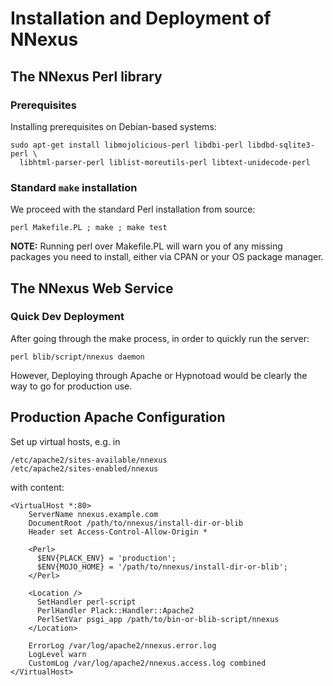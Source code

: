 # Installation and Deployment of NNexus

## The NNexus Perl library

### Prerequisites

Installing prerequisites on Debian-based systems:
```
sudo apt-get install libmojolicious-perl libdbi-perl libdbd-sqlite3-perl \
  libhtml-parser-perl liblist-moreutils-perl libtext-unidecode-perl
```
### Standard ```make``` installation

We proceed with the standard Perl installation from source:
```
perl Makefile.PL ; make ; make test
```
**NOTE:** Running perl over Makefile.PL will warn you of any missing packages you need to install, 
either via CPAN or your OS package manager.

## The NNexus Web Service

### Quick Dev Deployment
After going through the make process, in order to quickly run the server:
```
perl blib/script/nnexus daemon
```

However, Deploying through Apache or Hypnotoad would be clearly the way to go for production use.

## Production Apache Configuration

Set up virtual hosts, e.g. in
```
/etc/apache2/sites-available/nnexus 
/etc/apache2/sites-enabled/nnexus 
```

with content:

```
<VirtualHost *:80>
    ServerName nnexus.example.com 
    DocumentRoot /path/to/nnexus/install-dir-or-blib
    Header set Access-Control-Allow-Origin *

    <Perl>
      $ENV{PLACK_ENV} = 'production';
      $ENV{MOJO_HOME} = '/path/to/nnexus/install-dir-or-blib';
    </Perl>

    <Location />
      SetHandler perl-script
      PerlHandler Plack::Handler::Apache2
      PerlSetVar psgi_app /path/to/bin-or-blib-script/nnexus
    </Location>

    ErrorLog /var/log/apache2/nnexus.error.log
    LogLevel warn
    CustomLog /var/log/apache2/nnexus.access.log combined
</VirtualHost>
```
